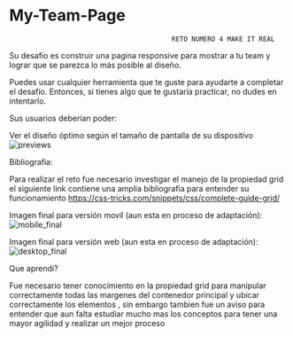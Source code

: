 # My-Team-Page

                                             RETO NUMERO 4 MAKE IT REAL

Su desafío es construir una pagina responsive para mostrar a tu team y lograr que se parezca lo más posible al diseño.

Puedes usar cualquier herramienta que te guste para ayudarte a completar el desafío. Entonces, si tienes algo que te gustaría practicar, no dudes en intentarlo.

Sus usuarios deberían poder:

Ver el diseño óptimo según el tamaño de pantalla de su dispositivo
![previews](https://user-images.githubusercontent.com/79812118/195961364-91cd0bee-e7b3-4a1c-9652-550df50edf6b.jpg)

Bibliografia:

Para realizar el reto fue necesario investigar el manejo de la propiedad grid el siguiente link contiene una amplia bibliografia para entender su funcionamiento
https://css-tricks.com/snippets/css/complete-guide-grid/

Imagen final para versión movil (aun esta en proceso de adaptación):
![mobile_final](https://user-images.githubusercontent.com/79812118/195961534-798d3be2-7853-479e-9f37-d2675c53f1f3.jpg)

Imagen final para versión web (aun esta en proceso de adaptación):
![desktop_final](https://user-images.githubusercontent.com/79812118/195995867-ad13cba2-9e1c-4f05-8c36-8d858315ee8b.jpg)


Que aprendi?

Fue necesario tener conocimiento en la propiedad grid para manipular correctamente todas las margenes del contenedor principal y ubicar correctamente los elementos , sin embargo tambien fue un aviso para entender que aun falta estudiar mucho mas los conceptos para tener una mayor agilidad y realizar un mejor proceso
